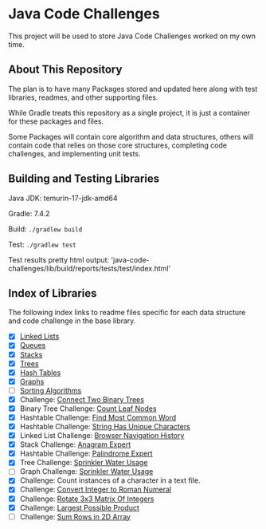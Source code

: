 # Java Code Challenges

This project will be used to store Java Code Challenges worked on my own time.

## About This Repository

The plan is to have many Packages stored and updated here along with test libraries, readmes, and other supporting files.

While Gradle treats this repository as a single project, it is just a container for these packages and files.

Some Packages will contain core algorithm and data structures, others will contain code that relies on those core structures, completing code challenges, and implementing unit tests.

## Building and Testing Libraries

Java JDK: temurin-17-jdk-amd64

Gradle: 7.4.2

Build: `./gradlew build`

Test: `./gradlew test`

Test results pretty html output: 'java-code-challenges/lib/build/reports/tests/test/index.html'

## Index of Libraries

The following index links to readme files specific for each data structure and code challenge in the base library.

- [x] [Linked Lists](docs/readme-linkedlist.md)
- [x] [Queues](docs/readme-queues.md)
- [x] [Stacks](docs/readme-stacks.md)
- [x] [Trees](docs/readme-trees.md)
- [x] [Hash Tables](docs/readme-hashtable.md)
- [x] [Graphs](docs/readme-graphs.md)
- [ ] [Sorting Algorithms](docs/readme-sortingAlgorithms.md)
- [x] Challenge: [Connect Two Binary Trees](docs/readme-connectBinaryTrees.md)
- [x] Binary Tree Challenge: [Count Leaf Nodes](docs/readme-leafCounterChallenge.md)
- [x] Hashtable Challenge: [Find Most Common Word](docs/readme-mostCommonWordChallenge.md)
- [x] Hashtable Challenge: [String Has Unique Characters](docs/readme-uniqueCharsInString.md)
- [x] Linked List Challenge: [Browser Navigation History](docs/readme-browserNavHistoryChallenge.md)
- [x] Stack Challenge: [Anagram Expert](docs/readme-anagramChallenge.md)
- [x] Hashtable Challenge: [Palindrome Expert](docs/readme-palindromeNonChallenge.md)
- [x] Tree Challenge: [Sprinkler Water Usage](docs/readme-sprinklerWaterUsageChallenge.md)
- [ ] Graph Challenge: [Sprinkler Water Usage](docs/readme-sprinklerWaterUsageChallenge.md)
- [x] Challenge: Count instances of a character in a text file.
- [x] Challenge: [Convert Integer to Roman Numeral](docs/readme-intToRomanNumeralChallenge.md)
- [x] Challenge: [Rotate 3x3 Matrix Of Integers](docs/readme-rotateIntegerMatrixChallenge.md)
- [x] Challenge: [Largest Possible Product](docs/readme-largestPossibleProductChallenge.md)
- [ ] Challenge: [Sum Rows in 2D Array](docs/readme-sumRowsIn2DArrayChallenge.md)
